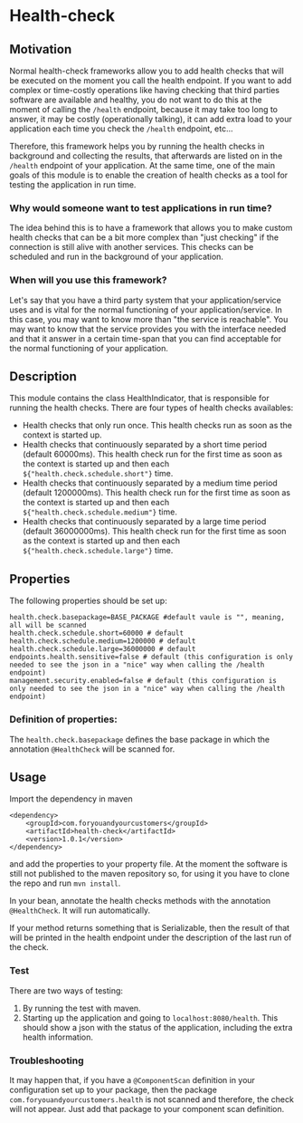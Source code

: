 # Health-check

## Motivation

Normal health-check frameworks allow you to add health checks that will be executed on the moment you call the health endpoint. If you want to add complex or time-costly operations like having checking that third parties software are available and healthy, you do not want to do this at the moment of calling the `/health` endpoint, because it may take too long to answer, it may be costly (operationally talking), it can add extra load to your application each time you check the `/health` endpoint, etc...

Therefore, this framework helps you by running the health checks in background and collecting the results, that afterwards are listed on in the `/health` endpoint of your application. At the same time, one of the main goals of this module is to enable the creation of health checks as a tool for testing the application in run time.

### Why would someone want to test applications in run time? 

The idea behind this is to have a framework that allows you to make custom health checks that can be a bit more complex than "just checking" if the connection is still alive with another services. This checks can be scheduled and run in the background of your application.

### When will you use this framework? 

Let's say that you have a third party system that your application/service uses and is vital for the normal functioning of your application/service. In this case, you may want to know more than "the service is reachable". You may want to know that the service provides you with the interface needed and that it answer in a certain time-span that you can find acceptable for the normal functioning of your application. 

## Description

This module contains the class HealthIndicator, that is responsible for running the health checks. There are four types of health checks availables:

* Health checks that only run once. This health checks run as soon as the context is started up.
* Health checks that continuously separated by a short time period (default 60000ms). This health check run for the first time as soon as the context is started up and then each `${"health.check.schedule.short"}` time.
* Health checks that continuously separated by a medium time period (default 1200000ms). This health check run for the first time as soon as the context is started up and then each `${"health.check.schedule.medium"}` time.
* Health checks that continuously separated by a large time period (default 36000000ms). This health check run for the first time as soon as the context is started up and then each `${"health.check.schedule.large"}` time.

## Properties

The following properties should be set up:

```
health.check.basepackage=BASE_PACKAGE #default vaule is "", meaning, all will be scanned 
health.check.schedule.short=60000 # default
health.check.schedule.medium=1200000 # default
health.check.schedule.large=36000000 # default
endpoints.health.sensitive=false # default (this configuration is only needed to see the json in a "nice" way when calling the /health endpoint)
management.security.enabled=false # default (this configuration is only needed to see the json in a "nice" way when calling the /health endpoint)
```

### Definition of properties:

The `health.check.basepackage` defines the base package in which the annotation `@HealthCheck` will be scanned for.

## Usage

Import the dependency in maven 

```
<dependency>
    <groupId>com.foryouandyourcustomers</groupId>
    <artifactId>health-check</artifactId>
    <version>1.0.1</version>
</dependency>
``` 

and add the properties to your property file. At the moment the software is still not published to the maven repository so, for using it you have to clone the repo and run `mvn install`.

In your bean, annotate the health checks methods with the annotation `@HealthCheck`. It will run automatically.

If your method returns something that is Serializable, then the result of that will be printed in the health endpoint under the description of the last run of the check.


### Test

There are two ways of testing:

1. By running the test with maven.
2. Starting up the application and going to `localhost:8080/health`. This should show a json with the status of the application, including the extra health information.

### Troubleshooting

It may happen that, if you have a `@ComponentScan` definition in your configuration set up to your package, then the package `com.foryouandyourcustomers.health` is not scanned and therefore, the check will not appear. Just add that package to your component scan definition.
